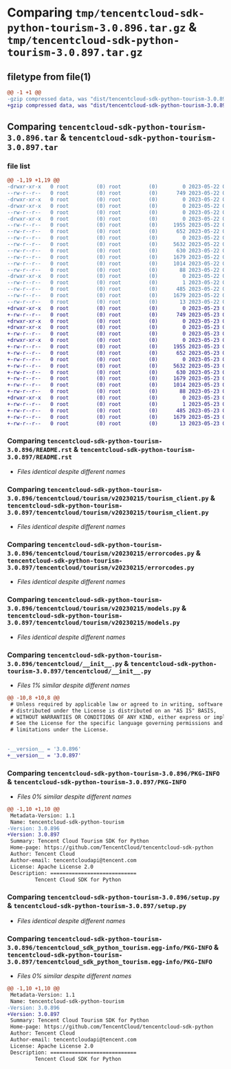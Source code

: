 # Comparing `tmp/tencentcloud-sdk-python-tourism-3.0.896.tar.gz` & `tmp/tencentcloud-sdk-python-tourism-3.0.897.tar.gz`

## filetype from file(1)

```diff
@@ -1 +1 @@
-gzip compressed data, was "dist/tencentcloud-sdk-python-tourism-3.0.896.tar", last modified: Mon May 22 00:35:58 2023, max compression
+gzip compressed data, was "dist/tencentcloud-sdk-python-tourism-3.0.897.tar", last modified: Tue May 23 02:34:41 2023, max compression
```

## Comparing `tencentcloud-sdk-python-tourism-3.0.896.tar` & `tencentcloud-sdk-python-tourism-3.0.897.tar`

### file list

```diff
@@ -1,19 +1,19 @@
-drwxr-xr-x   0 root         (0) root         (0)        0 2023-05-22 00:35:58.000000 tencentcloud-sdk-python-tourism-3.0.896/
--rw-r--r--   0 root         (0) root         (0)      749 2023-05-22 00:35:57.000000 tencentcloud-sdk-python-tourism-3.0.896/README.rst
-drwxr-xr-x   0 root         (0) root         (0)        0 2023-05-22 00:35:58.000000 tencentcloud-sdk-python-tourism-3.0.896/tencentcloud/
-drwxr-xr-x   0 root         (0) root         (0)        0 2023-05-22 00:35:58.000000 tencentcloud-sdk-python-tourism-3.0.896/tencentcloud/tourism/
--rw-r--r--   0 root         (0) root         (0)        0 2023-05-22 00:35:57.000000 tencentcloud-sdk-python-tourism-3.0.896/tencentcloud/tourism/__init__.py
-drwxr-xr-x   0 root         (0) root         (0)        0 2023-05-22 00:35:58.000000 tencentcloud-sdk-python-tourism-3.0.896/tencentcloud/tourism/v20230215/
--rw-r--r--   0 root         (0) root         (0)     1955 2023-05-22 00:35:57.000000 tencentcloud-sdk-python-tourism-3.0.896/tencentcloud/tourism/v20230215/tourism_client.py
--rw-r--r--   0 root         (0) root         (0)      652 2023-05-22 00:35:57.000000 tencentcloud-sdk-python-tourism-3.0.896/tencentcloud/tourism/v20230215/errorcodes.py
--rw-r--r--   0 root         (0) root         (0)        0 2023-05-22 00:35:57.000000 tencentcloud-sdk-python-tourism-3.0.896/tencentcloud/tourism/v20230215/__init__.py
--rw-r--r--   0 root         (0) root         (0)     5632 2023-05-22 00:35:57.000000 tencentcloud-sdk-python-tourism-3.0.896/tencentcloud/tourism/v20230215/models.py
--rw-r--r--   0 root         (0) root         (0)      630 2023-05-22 00:35:57.000000 tencentcloud-sdk-python-tourism-3.0.896/tencentcloud/__init__.py
--rw-r--r--   0 root         (0) root         (0)     1679 2023-05-22 00:35:58.000000 tencentcloud-sdk-python-tourism-3.0.896/PKG-INFO
--rw-r--r--   0 root         (0) root         (0)     1014 2023-05-22 00:35:57.000000 tencentcloud-sdk-python-tourism-3.0.896/setup.py
--rw-r--r--   0 root         (0) root         (0)       88 2023-05-22 00:35:58.000000 tencentcloud-sdk-python-tourism-3.0.896/setup.cfg
-drwxr-xr-x   0 root         (0) root         (0)        0 2023-05-22 00:35:58.000000 tencentcloud-sdk-python-tourism-3.0.896/tencentcloud_sdk_python_tourism.egg-info/
--rw-r--r--   0 root         (0) root         (0)        1 2023-05-22 00:35:58.000000 tencentcloud-sdk-python-tourism-3.0.896/tencentcloud_sdk_python_tourism.egg-info/dependency_links.txt
--rw-r--r--   0 root         (0) root         (0)      485 2023-05-22 00:35:58.000000 tencentcloud-sdk-python-tourism-3.0.896/tencentcloud_sdk_python_tourism.egg-info/SOURCES.txt
--rw-r--r--   0 root         (0) root         (0)     1679 2023-05-22 00:35:58.000000 tencentcloud-sdk-python-tourism-3.0.896/tencentcloud_sdk_python_tourism.egg-info/PKG-INFO
--rw-r--r--   0 root         (0) root         (0)       13 2023-05-22 00:35:58.000000 tencentcloud-sdk-python-tourism-3.0.896/tencentcloud_sdk_python_tourism.egg-info/top_level.txt
+drwxr-xr-x   0 root         (0) root         (0)        0 2023-05-23 02:34:41.000000 tencentcloud-sdk-python-tourism-3.0.897/
+-rw-r--r--   0 root         (0) root         (0)      749 2023-05-23 02:34:40.000000 tencentcloud-sdk-python-tourism-3.0.897/README.rst
+drwxr-xr-x   0 root         (0) root         (0)        0 2023-05-23 02:34:41.000000 tencentcloud-sdk-python-tourism-3.0.897/tencentcloud/
+drwxr-xr-x   0 root         (0) root         (0)        0 2023-05-23 02:34:41.000000 tencentcloud-sdk-python-tourism-3.0.897/tencentcloud/tourism/
+-rw-r--r--   0 root         (0) root         (0)        0 2023-05-23 02:34:40.000000 tencentcloud-sdk-python-tourism-3.0.897/tencentcloud/tourism/__init__.py
+drwxr-xr-x   0 root         (0) root         (0)        0 2023-05-23 02:34:41.000000 tencentcloud-sdk-python-tourism-3.0.897/tencentcloud/tourism/v20230215/
+-rw-r--r--   0 root         (0) root         (0)     1955 2023-05-23 02:34:40.000000 tencentcloud-sdk-python-tourism-3.0.897/tencentcloud/tourism/v20230215/tourism_client.py
+-rw-r--r--   0 root         (0) root         (0)      652 2023-05-23 02:34:40.000000 tencentcloud-sdk-python-tourism-3.0.897/tencentcloud/tourism/v20230215/errorcodes.py
+-rw-r--r--   0 root         (0) root         (0)        0 2023-05-23 02:34:40.000000 tencentcloud-sdk-python-tourism-3.0.897/tencentcloud/tourism/v20230215/__init__.py
+-rw-r--r--   0 root         (0) root         (0)     5632 2023-05-23 02:34:40.000000 tencentcloud-sdk-python-tourism-3.0.897/tencentcloud/tourism/v20230215/models.py
+-rw-r--r--   0 root         (0) root         (0)      630 2023-05-23 02:34:40.000000 tencentcloud-sdk-python-tourism-3.0.897/tencentcloud/__init__.py
+-rw-r--r--   0 root         (0) root         (0)     1679 2023-05-23 02:34:41.000000 tencentcloud-sdk-python-tourism-3.0.897/PKG-INFO
+-rw-r--r--   0 root         (0) root         (0)     1014 2023-05-23 02:34:40.000000 tencentcloud-sdk-python-tourism-3.0.897/setup.py
+-rw-r--r--   0 root         (0) root         (0)       88 2023-05-23 02:34:41.000000 tencentcloud-sdk-python-tourism-3.0.897/setup.cfg
+drwxr-xr-x   0 root         (0) root         (0)        0 2023-05-23 02:34:41.000000 tencentcloud-sdk-python-tourism-3.0.897/tencentcloud_sdk_python_tourism.egg-info/
+-rw-r--r--   0 root         (0) root         (0)        1 2023-05-23 02:34:41.000000 tencentcloud-sdk-python-tourism-3.0.897/tencentcloud_sdk_python_tourism.egg-info/dependency_links.txt
+-rw-r--r--   0 root         (0) root         (0)      485 2023-05-23 02:34:41.000000 tencentcloud-sdk-python-tourism-3.0.897/tencentcloud_sdk_python_tourism.egg-info/SOURCES.txt
+-rw-r--r--   0 root         (0) root         (0)     1679 2023-05-23 02:34:41.000000 tencentcloud-sdk-python-tourism-3.0.897/tencentcloud_sdk_python_tourism.egg-info/PKG-INFO
+-rw-r--r--   0 root         (0) root         (0)       13 2023-05-23 02:34:41.000000 tencentcloud-sdk-python-tourism-3.0.897/tencentcloud_sdk_python_tourism.egg-info/top_level.txt
```

### Comparing `tencentcloud-sdk-python-tourism-3.0.896/README.rst` & `tencentcloud-sdk-python-tourism-3.0.897/README.rst`

 * *Files identical despite different names*

### Comparing `tencentcloud-sdk-python-tourism-3.0.896/tencentcloud/tourism/v20230215/tourism_client.py` & `tencentcloud-sdk-python-tourism-3.0.897/tencentcloud/tourism/v20230215/tourism_client.py`

 * *Files identical despite different names*

### Comparing `tencentcloud-sdk-python-tourism-3.0.896/tencentcloud/tourism/v20230215/errorcodes.py` & `tencentcloud-sdk-python-tourism-3.0.897/tencentcloud/tourism/v20230215/errorcodes.py`

 * *Files identical despite different names*

### Comparing `tencentcloud-sdk-python-tourism-3.0.896/tencentcloud/tourism/v20230215/models.py` & `tencentcloud-sdk-python-tourism-3.0.897/tencentcloud/tourism/v20230215/models.py`

 * *Files identical despite different names*

### Comparing `tencentcloud-sdk-python-tourism-3.0.896/tencentcloud/__init__.py` & `tencentcloud-sdk-python-tourism-3.0.897/tencentcloud/__init__.py`

 * *Files 1% similar despite different names*

```diff
@@ -10,8 +10,8 @@
 # Unless required by applicable law or agreed to in writing, software
 # distributed under the License is distributed on an "AS IS" BASIS,
 # WITHOUT WARRANTIES OR CONDITIONS OF ANY KIND, either express or implied.
 # See the License for the specific language governing permissions and
 # limitations under the License.
 
 
-__version__ = '3.0.896'
+__version__ = '3.0.897'
```

### Comparing `tencentcloud-sdk-python-tourism-3.0.896/PKG-INFO` & `tencentcloud-sdk-python-tourism-3.0.897/PKG-INFO`

 * *Files 0% similar despite different names*

```diff
@@ -1,10 +1,10 @@
 Metadata-Version: 1.1
 Name: tencentcloud-sdk-python-tourism
-Version: 3.0.896
+Version: 3.0.897
 Summary: Tencent Cloud Tourism SDK for Python
 Home-page: https://github.com/TencentCloud/tencentcloud-sdk-python
 Author: Tencent Cloud
 Author-email: tencentcloudapi@tencent.com
 License: Apache License 2.0
 Description: ============================
         Tencent Cloud SDK for Python
```

### Comparing `tencentcloud-sdk-python-tourism-3.0.896/setup.py` & `tencentcloud-sdk-python-tourism-3.0.897/setup.py`

 * *Files identical despite different names*

### Comparing `tencentcloud-sdk-python-tourism-3.0.896/tencentcloud_sdk_python_tourism.egg-info/PKG-INFO` & `tencentcloud-sdk-python-tourism-3.0.897/tencentcloud_sdk_python_tourism.egg-info/PKG-INFO`

 * *Files 0% similar despite different names*

```diff
@@ -1,10 +1,10 @@
 Metadata-Version: 1.1
 Name: tencentcloud-sdk-python-tourism
-Version: 3.0.896
+Version: 3.0.897
 Summary: Tencent Cloud Tourism SDK for Python
 Home-page: https://github.com/TencentCloud/tencentcloud-sdk-python
 Author: Tencent Cloud
 Author-email: tencentcloudapi@tencent.com
 License: Apache License 2.0
 Description: ============================
         Tencent Cloud SDK for Python
```

